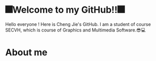 # 🎆Welcome to my GitHub!!🎆

Hello everyone ! Here is Cheng Jie's GitHub. I am a student of course SECVH, which is course of Graphics and Multimedia Software.😎💻

# About me

